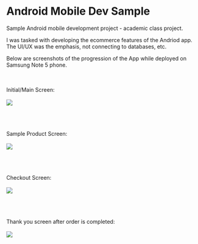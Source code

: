 # Android Mobile Dev Sample

Sample Android mobile development project - academic class project.

I was tasked with developing the ecommerce features of the Andriod app.
The UI/UX was the emphasis, not connecting to databases, etc.

Below are screenshots of the progression of the App while deployed on Samsung Note 5 phone.

<br><br>
Initial/Main Screen:<br><br>
<img src="https://agoracart.com/images/screenshot_mainscreen-sm.png">
<br><br><br><br>

Sample Product Screen:<br><br>
<img src="https://agoracart.com/images/screenshot_product-sm.png">
<br><br><br><br>

Checkout Screen:<br><br>
<img src="https://agoracart.com/images/screenshot_checkout-sm2.png">
<br><br><br><br>
    
Thank you screen after order is completed:<br><br>
<img src="https://agoracart.com/images/screenshot_thanks-sm2.png">

